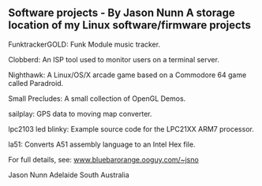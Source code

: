 Software projects - By Jason Nunn
A storage location of my Linux software/firmware projects
---------------------------------------------------------

FunktrackerGOLD: Funk Module music tracker.

Clobberd: An ISP tool used to monitor users on a terminal server.

Nighthawk: A Linux/OS/X arcade game based on a Commodore 64 game called Paradroid.

Small Precludes: A small collection of OpenGL Demos.

sailplay: GPS data to moving map converter.

lpc2103 led blinky: Example source code for the LPC21XX ARM7 processor. 

la51: Converts A51 assembly language to an Intel Hex file.

For full details, see: www.bluebarorange.ooguy.com/~jsno

Jason Nunn
Adelaide South Australia
